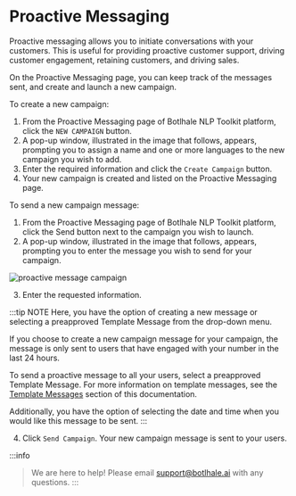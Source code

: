 # Proactive Messaging

Proactive messaging allows you to initiate conversations with your customers. This is useful for providing proactive customer support, driving customer engagement, retaining customers, and driving sales. 

On the Proactive Messaging page, you can keep track of the messages sent, and create and launch a new campaign.

To create a new campaign:

1. From the Proactive Messaging page of Botlhale NLP Toolkit platform, click the `NEW CAMPAIGN` button.
2. A pop-up window, illustrated in the image that follows, appears, prompting you to assign a name and one or more languages to the new campaign you wish to add.
3. Enter the required information and click the `Create Campaign` button.
4. Your new campaign is created and listed on the Proactive Messaging page.

To send a new campaign message:

1. From the Proactive Messaging page of Botlhale NLP Toolkit platform, click the Send button next to the campaign you wish to launch.
2. A pop-up window, illustrated in the image that follows, appears, prompting you to enter the message you wish to send for your campaign.

![proactive message campaign](https://botlhale-ai-assets.s3.amazonaws.com/doc-imgs/proactive-message-campaign+copy.png)

3. Enter the requested information.

:::tip NOTE
Here, you have the option of creating a new message or selecting a preapproved Template Message from the drop-down menu. 

If you choose to create a new campaign message for your campaign, the message is only sent to users that have engaged with your number in the last 24 hours. 

To send a proactive message to all your users, select a preapproved Template Message. For more information on template messages, see the [Template Messages](https://docs.botlhale.xyz/docs/Platform/help-desk/Template%20Messages) section of this documentation.

Additionally, you have the option of selecting the date and time when you would like this message to be sent.
:::

4. Click `Send Campaign`. Your new campaign message is sent to your users. 

:::info
> We are here to help! Please email support@botlhale.ai with any questions.
:::



